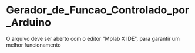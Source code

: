 # Gerador_de_Funcao_Controlado_por_Arduino
O arquivo deve ser aberto com o editor "Mplab X IDE", para garantir um melhor funcionamento

